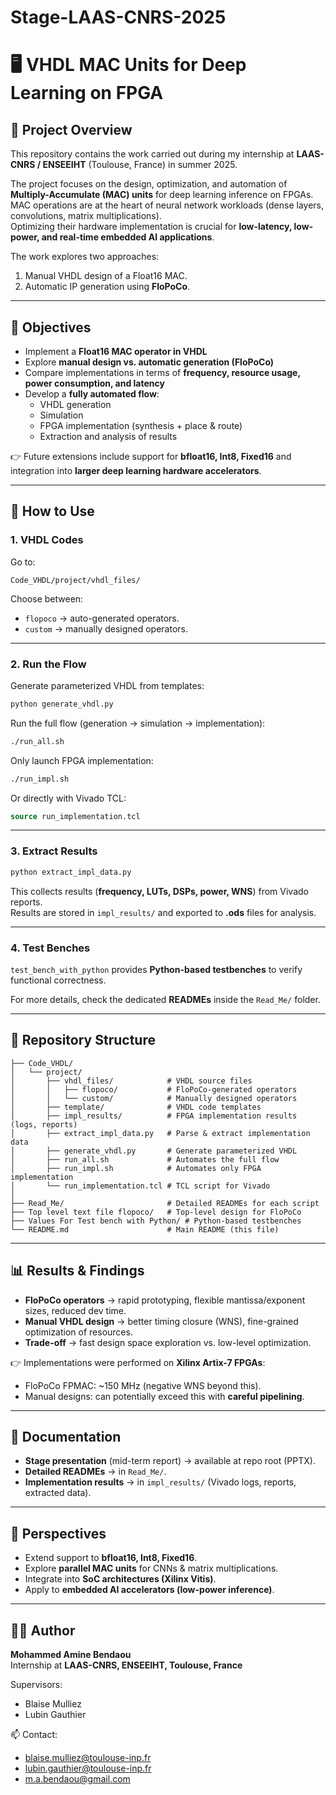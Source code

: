 # Stage-LAAS-CNRS-2025

# 🖥️ VHDL MAC Units for Deep Learning on FPGA

## 📌 Project Overview

This repository contains the work carried out during my internship at **LAAS-CNRS / ENSEEIHT** (Toulouse, France) in summer 2025.

The project focuses on the design, optimization, and automation of **Multiply-Accumulate (MAC) units** for deep learning inference on FPGAs.  
MAC operations are at the heart of neural network workloads (dense layers, convolutions, matrix multiplications).  
Optimizing their hardware implementation is crucial for **low-latency, low-power, and real-time embedded AI applications**.

The work explores two approaches:

1. Manual VHDL design of a Float16 MAC.  
2. Automatic IP generation using **FloPoCo**.  

---

## 🎯 Objectives

- Implement a **Float16 MAC operator in VHDL**  
- Explore **manual design vs. automatic generation (FloPoCo)**  
- Compare implementations in terms of **frequency, resource usage, power consumption, and latency**  
- Develop a **fully automated flow**:
  - VHDL generation
  - Simulation
  - FPGA implementation (synthesis + place & route)
  - Extraction and analysis of results

👉 Future extensions include support for **bfloat16, Int8, Fixed16** and integration into **larger deep learning hardware accelerators**.

---

## 🚀 How to Use

### 1. VHDL Codes
Go to:
```
Code_VHDL/project/vhdl_files/
```

Choose between:
- `flopoco` → auto-generated operators.  
- `custom` → manually designed operators.  

---

### 2. Run the Flow

Generate parameterized VHDL from templates:
```bash
python generate_vhdl.py
```

Run the full flow (generation → simulation → implementation):
```bash
./run_all.sh
```

Only launch FPGA implementation:
```bash
./run_impl.sh
```

Or directly with Vivado TCL:
```tcl
source run_implementation.tcl
```

---

### 3. Extract Results

```bash
python extract_impl_data.py
```

This collects results (**frequency, LUTs, DSPs, power, WNS**) from Vivado reports.  
Results are stored in `impl_results/` and exported to **.ods** files for analysis.

---

### 4. Test Benches

`test_bench_with_python` provides **Python-based testbenches** to verify functional correctness.  

For more details, check the dedicated **READMEs** inside the `Read_Me/` folder.

---

## 📂 Repository Structure

```
├── Code_VHDL/
│   └── project/
│       ├── vhdl_files/            # VHDL source files
│       │   ├── flopoco/           # FloPoCo-generated operators
│       │   └── custom/            # Manually designed operators
│       ├── template/              # VHDL code templates
│       ├── impl_results/          # FPGA implementation results (logs, reports)
│       ├── extract_impl_data.py   # Parse & extract implementation data
│       ├── generate_vhdl.py       # Generate parameterized VHDL
│       ├── run_all.sh             # Automates the full flow
│       ├── run_impl.sh            # Automates only FPGA implementation
│       └── run_implementation.tcl # TCL script for Vivado
│
├── Read_Me/                       # Detailed READMEs for each script
├── Top level text file flopoco/   # Top-level design for FloPoCo
├── Values For Test bench with Python/ # Python-based testbenches
└── README.md                      # Main README (this file)
```

---

## 📊 Results & Findings

- **FloPoCo operators** → rapid prototyping, flexible mantissa/exponent sizes, reduced dev time.  
- **Manual VHDL design** → better timing closure (WNS), fine-grained optimization of resources.  
- **Trade-off** → fast design space exploration vs. low-level optimization.  

👉 Implementations were performed on **Xilinx Artix-7 FPGAs**:
- FloPoCo FPMAC: ~150 MHz (negative WNS beyond this).  
- Manual designs: can potentially exceed this with **careful pipelining**.  

---

## 📖 Documentation

- **Stage presentation** (mid-term report) → available at repo root (PPTX).  
- **Detailed READMEs** → in `Read_Me/`.  
- **Implementation results** → in `impl_results/` (Vivado logs, reports, extracted data).  

---

## 🔮 Perspectives

- Extend support to **bfloat16, Int8, Fixed16**.  
- Explore **parallel MAC units** for CNNs & matrix multiplications.  
- Integrate into **SoC architectures (Xilinx Vitis)**.  
- Apply to **embedded AI accelerators (low-power inference)**.  

---

## 👨‍💻 Author

**Mohammed Amine Bendaou**  
Internship at **LAAS-CNRS, ENSEEIHT, Toulouse, France**  

Supervisors:  
- Blaise Mulliez  
- Lubin Gauthier  

📫 Contact:  
- blaise.mulliez@toulouse-inp.fr  
- lubin.gauthier@toulouse-inp.fr  
- m.a.bendaou@gmail.com  
